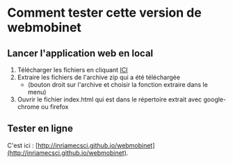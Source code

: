 # Comment tester cette version de webmobinet

## Lancer l'application web en local
1. Télécharger les fichiers en cliquant [ICI](https://github.com/InriaMecsci/webmobinet/archive/master.zip)
2. Extraire les fichiers de l'archive zip qui a été téléchargée 
    * (bouton droit sur l'archive et choisir la fonction extraire dans le menu)
3. Ouvrir le fichier index.html qui est dans le répertoire extrait avec google-chrome ou firefox

## Tester en ligne

C'est ici : [http://inriamecsci.github.io/webmobinet](http://inriamecsci.github.io/webmobinet).

